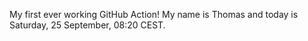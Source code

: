 My first ever working GitHub Action!
My name is Thomas and today is Saturday, 25 September, 08:20 CEST. 
